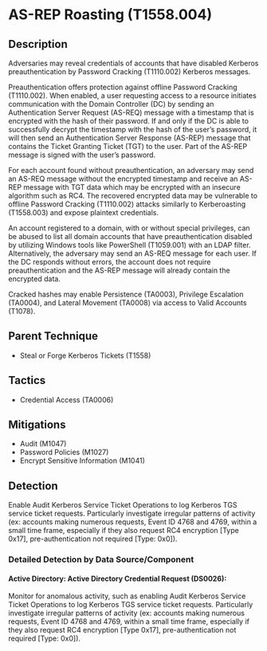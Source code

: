 # AS-REP Roasting (T1558.004)

## Description
Adversaries may reveal credentials of accounts that have disabled Kerberos preauthentication by Password Cracking (T1110.002) Kerberos messages. 

Preauthentication offers protection against offline Password Cracking (T1110.002). When enabled, a user requesting access to a resource initiates communication with the Domain Controller (DC) by sending an Authentication Server Request (AS-REQ) message with a timestamp that is encrypted with the hash of their password. If and only if the DC is able to successfully decrypt the timestamp with the hash of the user’s password, it will then send an Authentication Server Response (AS-REP) message that contains the Ticket Granting Ticket (TGT) to the user. Part of the AS-REP message is signed with the user’s password.

For each account found without preauthentication, an adversary may send an AS-REQ message without the encrypted timestamp and receive an AS-REP message with TGT data which may be encrypted with an insecure algorithm such as RC4. The recovered encrypted data may be vulnerable to offline Password Cracking (T1110.002) attacks similarly to Kerberoasting (T1558.003) and expose plaintext credentials.  

An account registered to a domain, with or without special privileges, can be abused to list all domain accounts that have preauthentication disabled by utilizing Windows tools like PowerShell (T1059.001) with an LDAP filter. Alternatively, the adversary may send an AS-REQ message for each user. If the DC responds without errors, the account does not require preauthentication and the AS-REP message will already contain the encrypted data. 

Cracked hashes may enable Persistence (TA0003), Privilege Escalation (TA0004), and Lateral Movement (TA0008) via access to Valid Accounts (T1078).

## Parent Technique
- Steal or Forge Kerberos Tickets (T1558)

## Tactics
- Credential Access (TA0006)

## Mitigations
- Audit (M1047)
- Password Policies (M1027)
- Encrypt Sensitive Information (M1041)

## Detection
Enable Audit Kerberos Service Ticket Operations to log Kerberos TGS service ticket requests. Particularly investigate irregular patterns of activity (ex: accounts making numerous requests, Event ID 4768 and 4769, within a small time frame, especially if they also request RC4 encryption [Type 0x17], pre-authentication not required [Type: 0x0]).

### Detailed Detection by Data Source/Component
#### Active Directory: Active Directory Credential Request (DS0026): 
Monitor for anomalous activity, such as enabling Audit Kerberos Service Ticket Operations to log Kerberos TGS service ticket requests. Particularly investigate irregular patterns of activity (ex: accounts making numerous requests, Event ID 4768 and 4769, within a small time frame, especially if they also request RC4 encryption [Type 0x17], pre-authentication not required [Type: 0x0]).

